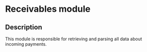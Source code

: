 # Receivables module
## Description
This module is responsible for retrieving and parsing all data about incoming payments.